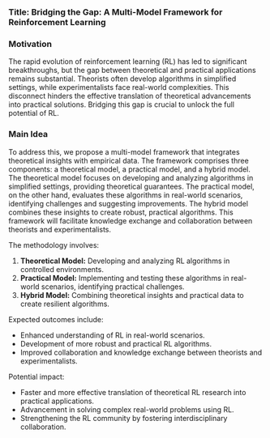 ### Title: Bridging the Gap: A Multi-Model Framework for Reinforcement Learning

### Motivation
The rapid evolution of reinforcement learning (RL) has led to significant breakthroughs, but the gap between theoretical and practical applications remains substantial. Theorists often develop algorithms in simplified settings, while experimentalists face real-world complexities. This disconnect hinders the effective translation of theoretical advancements into practical solutions. Bridging this gap is crucial to unlock the full potential of RL.

### Main Idea
To address this, we propose a multi-model framework that integrates theoretical insights with empirical data. The framework comprises three components: a theoretical model, a practical model, and a hybrid model. The theoretical model focuses on developing and analyzing algorithms in simplified settings, providing theoretical guarantees. The practical model, on the other hand, evaluates these algorithms in real-world scenarios, identifying challenges and suggesting improvements. The hybrid model combines these insights to create robust, practical algorithms. This framework will facilitate knowledge exchange and collaboration between theorists and experimentalists.

The methodology involves:
1. **Theoretical Model:** Developing and analyzing RL algorithms in controlled environments.
2. **Practical Model:** Implementing and testing these algorithms in real-world scenarios, identifying practical challenges.
3. **Hybrid Model:** Combining theoretical insights and practical data to create resilient algorithms.

Expected outcomes include:
- Enhanced understanding of RL in real-world scenarios.
- Development of more robust and practical RL algorithms.
- Improved collaboration and knowledge exchange between theorists and experimentalists.

Potential impact:
- Faster and more effective translation of theoretical RL research into practical applications.
- Advancement in solving complex real-world problems using RL.
- Strengthening the RL community by fostering interdisciplinary collaboration.